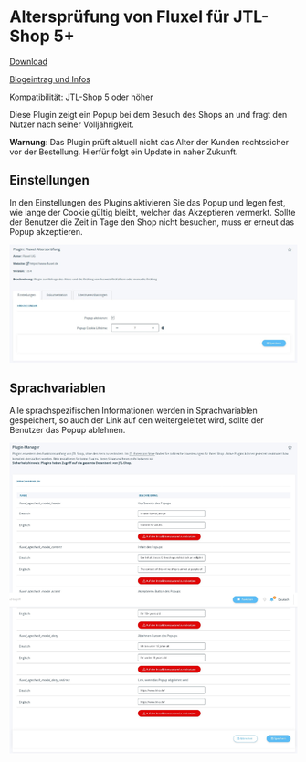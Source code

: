 # Altersprüfung von Fluxel für JTL-Shop 5+

[Download](https://github.com/fluxel-app/fluxel_alterspruefung/releases/download/v1.0.4/fluxel_alterspruefung.zip)

[Blogeintrag und Infos](https://www.fluxel.de/2021/07/29/fluxel-open-source-jtl-shop-plugins/)

Kompatibilität: JTL-Shop 5 oder höher

Diese Plugin zeigt ein Popup bei dem Besuch des Shops an und fragt den Nutzer nach seiner Volljährigkeit.

**Warnung**: Das Plugin prüft aktuell nicht das Alter der Kunden rechtssicher vor der Bestellung. Hierfür folgt ein Update in naher Zukunft.

## Einstellungen

In den Einstellungen des Plugins aktivieren Sie das Popup und legen fest, wie lange der Cookie gültig bleibt, welcher das Akzeptieren vermerkt. Sollte der Benutzer die Zeit in Tage den Shop nicht besuchen, muss er erneut das Popup akzeptieren.

![Einstellungen im JTL-Shop](images/Einstellungen.jpeg)

## Sprachvariablen

Alle sprachspezifischen Informationen werden in Sprachvariablen gespeichert, so auch der Link auf den weitergeleitet wird, sollte der Benutzer das Popup ablehnen.

![Sprachvariablen im JTL-Shop](images/Sprachvariablen.jpeg)



